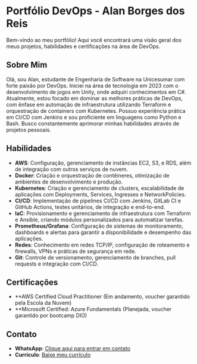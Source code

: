 # Portfólio DevOps - Alan Borges dos Reis

Bem-vindo ao meu portfólio! Aqui você encontrará uma visão geral dos meus projetos, habilidades e certificações na área de DevOps.

## Sobre Mim

Olá, sou Alan, estudante de Engenharia de Software na Unicesumar com forte paixão por DevOps. Iniciei na área de tecnologia em 2023 com o desenvolvimento de jogos em Unity, onde adquiri conhecimentos em C#. Atualmente, estou focado em dominar as melhores práticas de DevOps, com ênfase em automação de infraestrutura utilizando Terraform e orquestração de containers com Kubernetes. Possuo experiência prática em CI/CD com Jenkins e sou proficiente em linguagens como Python e Bash. Busco constantemente aprimorar minhas habilidades através de projetos pessoais.


## Habilidades

- **AWS**: Configuração, gerenciamento de instâncias EC2, S3, e RDS, além de integração com outros serviços de nuvem.
- **Docker**: Criação e orquestração de contêineres, otimização de ambientes de desenvolvimento e produção.
- **Kubernetes**: Criação e gerenciamento de clusters, escalabilidade de aplicações com Deployments, Services, Ingresses e NetworkPolicies.
- **CI/CD**: Implementação de pipelines CI/CD com Jenkins, GitLab CI e GitHub Actions, testes unitários, de integração e end-to-end.
- **IaC**: Provisionamento e gerenciamento de infraestrutura com Terraform e Ansible, criando módulos personalizados para automatizar tarefas.
- **Prometheus/Grafana**: Configuração de sistemas de monitoramento, dashboards e alertas para garantir a disponibilidade e desempenho das aplicações.
- **Redes**: Conhecimento em redes TCP/IP, configuração de roteamento e firewalls, VPNs e práticas de segurança em rede.
- **Git**: Controle de versionamento, gerenciamento de branches, pull requests e integração com CI/CD.

## Certificações

- **AWS Certified Cloud Practitioner (Em andamento, voucher garantido pela Escola
da Nuvem)
- **Microsoft Certified: Azure Fundamentals (Planejada, voucher garantido por
bootcamp DIO)

## Contato

- **WhatsApp**: [Clique aqui para entrar em contato](https://wa.me/5544920024399/?text=Oi%20Tudo%20bem%20?%20vamos%20conversar)
- **Currículo**: [Baixe meu currículo](arquivos/CURRICULO%20-%20ALAN%20REIS.pdf)
